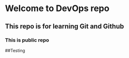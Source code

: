 # Welcome to DevOps repo
## This repo is for learning Git and Github
### This is public repo
##Testing
